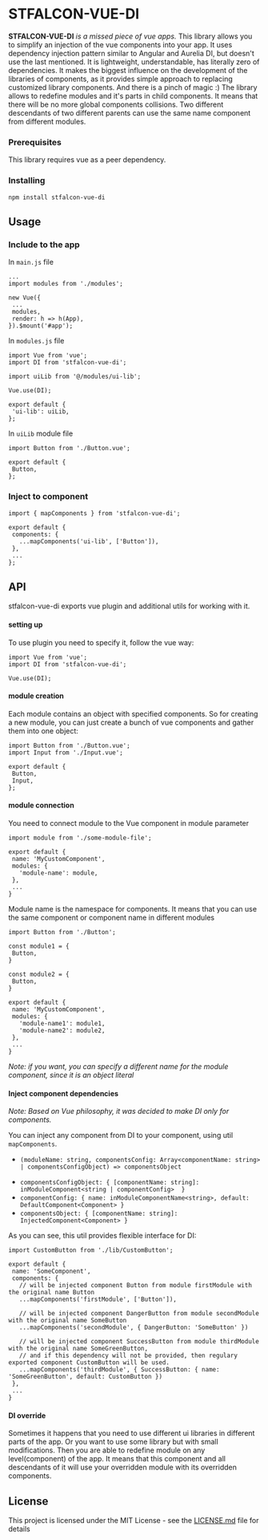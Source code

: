 # STFALCON-VUE-DI

**STFALCON-VUE-DI** _is a missed piece of vue apps._ This library allows you to simplify an injection of the vue components into your app.
It uses dependency injection pattern similar to Angular and Aurelia DI, but doesn't use the last mentioned. It is lightweight, understandable, has literally zero of dependencies.
It makes the biggest influence on the development of the libraries of components, as it provides simple approach to replacing customized library components.
And there is a pinch of magic :) The library allows to redefine modules and it's parts in child components. It means that there will be no more global components collisions. Two different descendants of two different parents can use the same name component from different modules.

<!-- For more deeper understanding of overall structure, abilities and advantages, please follow this link: HERE SHOULD BE A LINK TO MEDIUM. -->

### Prerequisites

This library requires vue as a peer dependency.

### Installing

```shell
npm install stfalcon-vue-di
```

## Usage

### Include to the app

In `main.js` file
```vue
...
import modules from './modules';

new Vue({
 ...
 modules,
 render: h => h(App),
}).$mount('#app');
```

In `modules.js` file
```vue
import Vue from 'vue';
import DI from 'stfalcon-vue-di';

import uiLib from '@/modules/ui-lib';

Vue.use(DI);

export default {
 'ui-lib': uiLib,
};
```

In `uiLib` module file
```vue
import Button from './Button.vue';

export default {
 Button,
};
```

### Inject to component
```vue
import { mapComponents } from 'stfalcon-vue-di';

export default {
 components: {
   ...mapComponents('ui-lib', ['Button']),
 },
 ...
};
```

## API

stfalcon-vue-di exports vue plugin and additional utils for working with it.

#### setting up
To use plugin you need to specify it, follow the vue way:
```vue
import Vue from 'vue';
import DI from 'stfalcon-vue-di';

Vue.use(DI);
```
#### module creation
Each module contains an object with specified components. So for creating a new module, you can just create a bunch of vue components and gather them into one object:
```vue
import Button from './Button.vue';
import Input from './Input.vue';

export default {
 Button,
 Input,
};
```

#### module connection
You need to connect module to the Vue component in module parameter
```vue
import module from './some-module-file';

export default {
 name: 'MyCustomComponent',
 modules: {
   'module-name': module,
 },
 ...
}
```
Module name is the namespace for components. It means that you can use the same component or component name in different modules
```vue
import Button from './Button';

const module1 = {
 Button,
}

const module2 = {
 Button,
}

export default {
 name: 'MyCustomComponent',
 modules: {
   'module-name1': module1,
   'module-name2': module2,
 },
 ...
}
```
_Note: if you want, you can specify a different name for the module component, since it is an object literal_

#### Inject component dependencies
_Note: Based on Vue philosophy, it was decided to make DI only for components._

You can inject any component from DI to your component, using util `mapComponents`.
* `(moduleName: string, componentsConfig: Array<componentName: string> | componentsConfigObject) => componentsObject`
 - `componentsConfigObject: { [componentName: string]: inModuleComponent<string | componentConfig>  }`
 - `componentConfig: { name: inModuleComponentName<string>, default: DefaultComponent<Component> }`
 - `componentsObject: { [componentName: string]: InjectedComponent<Component> }`

As you can see, this util provides flexible interface for DI:
```vue
import CustomButton from './lib/CustomButton';

export default {
 name: 'SomeComponent',
 components: {
   // will be injected component Button from module firstModule with the original name Button
   ...mapComponents('firstModule', ['Button']),

   // will be injected component DangerButton from module secondModule with the original name SomeButton
   ...mapComponents('secondModule', { DangerButton: 'SomeButton' })

   // will be injected component SuccessButton from module thirdModule with the original name SomeGreenButton,
   // and if this dependency will not be provided, then regulary exported component CustomButton will be used.
   ...mapComponents('thirdModule', { SuccessButton: { name: 'SomeGreenButton', default: CustomButton })
 },
 ...
}
```

#### DI override
Sometimes it happens that you need to use different ui libraries in different parts of the app. Or you want to use some library but with small modifications. Then you are able to redefine module on any level(component) of the app. It means that this component and all descendants of it will use your overridden module with its overridden components.

## License

This project is licensed under the MIT License - see the [LICENSE.md](LICENSE.md) file for details
